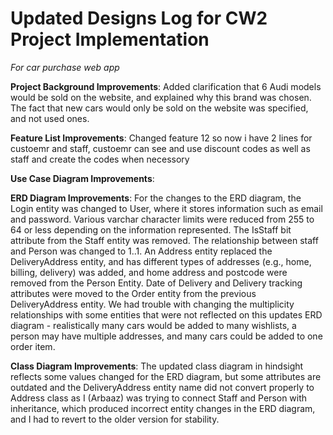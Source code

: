 # Updated Designs Log for CW2 Project Implementation

*For car purchase web app*

**Project Background Improvements**: Added clarification that 6 Audi models would be sold on the website, and explained why this brand was chosen. The fact that new cars would only be sold on the website was specified, and not used ones.

**Feature List Improvements**:
Changed feature 12 so now i have 2 lines for custoemr and staff, custoemr can see and use discount codes as well as staff and create the codes when necessory 




**Use Case Diagram Improvements**:




**ERD Diagram Improvements**: For the changes to the ERD diagram, the Login entity was changed to User, where it stores information such as email and password. Various varchar character limits were reduced from 255 to 64 or less depending on the information represented. The IsStaff bit attribute from the Staff entity was removed. The relationship between staff and Person was changed to 1..1. An Address entity replaced the DeliveryAddress entity, and has different types of addresses (e.g., home, billing, delivery) was added, and home address and postcode were removed from the Person Entity. Date of Delivery and Delivery tracking attributes were moved to the Order entity from the previous DeliveryAddress entity. We had trouble with changing the multiplicity relationships with some entities that were not reflected on this updates ERD diagram - realistically many cars would be added to many wishlists, a person may have multiple addresses, and many cars could be added to one order item.

**Class Diagram Improvements**: The updated class diagram in hindsight reflects some values changed for the ERD diagram, but some attributes are outdated and the DeliveryAddress entity name did not convert properly to Address class as I (Arbaaz) was trying to connect Staff and Person with inheritance, which produced incorrect entity changes in the ERD diagram, and I had to revert to the older version for stability.


